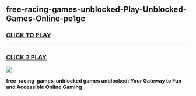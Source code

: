 
## free-racing-games-unblocked-Play-Unblocked-Games-Online-pe1gc
<h3>
<a href="https://premium76.site?title=free-racing-games-unblocked&ref=25A">CLICK TO PLAY</a></h3>
<hr>

<h3>
<a href="https://premium76.site?title=free-racing-games-unblocked&ref=25A">CLICK 2 PLAY</a>
  
</h3>

<a href="https://premium76.site?title=free-racing-games-unblocked&ref=25A"><img src="https://clearcache.store/games.png"></a>


**free-racing-games-unblocked games unblocked: Your Gateway to Fun and Accessible Online Gaming**
